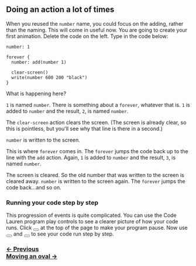 ## Doing an action a lot of times

When you reused the `number` name, you could focus on the adding, rather than the naming.  This will come in useful now.  You are going to create your first animation. Delete the code on the left. Type in the code below:

```
number: 1

forever {
  number: add(number 1)

  clear-screen()
  write(number 600 200 "black")
}
```

What is happening here?

`1` is named `number`.  There is something about a `forever`, whatever that is.  `1` is added to `number` and the result, `2`, is named `number`.

The `clear-screen` action clears the screen. (The screen is already clear, so this is pointless, but you'll see why that line is there in a second.)

`number` is written to the screen.

This is where `forever` comes in.  The `forever` jumps the code back up to the line with the `add` action. Again, `1` is added to `number` and the result, `3`, is named `number`.

The screen is cleared. So the old number that was written to the screen is cleared away. `number` is written to the screen again.  The `forever` jumps the code back...and so on.

### Running your code step by step

This progression of events is quite complicated.  You can use the Code Lauren program play controls to see a clearer picture of how your code runs.  Click <button class="example-pause-button"></button> at the top of the page to make your program pause.  Now use <button class="example-step-backwards-button"></button> and <button class="example-step-forwards-button"></button> to see your code run step by step.

### [← Previous](#reusing-a-name) <div class="next">[Moving an oval →](#moving-an-oval)</div>
